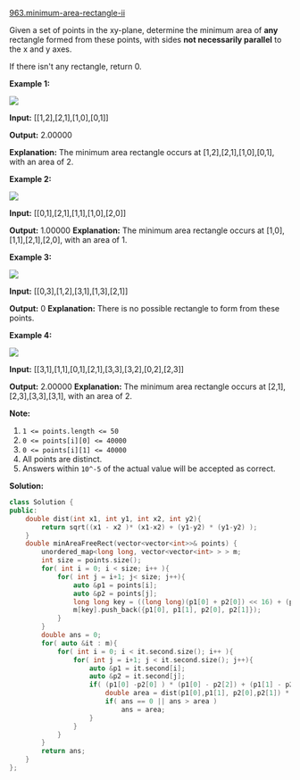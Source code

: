 [963.minimum-area-rectangle-ii](https://leetcode.com/problems/minimum-area-rectangle-ii/)  

Given a set of points in the xy-plane, determine the minimum area of **any** rectangle formed from these points, with sides **not necessarily parallel** to the x and y axes.

If there isn't any rectangle, return 0.

**Example 1:**

![](https://assets.leetcode.com/uploads/2018/12/21/1a.png)

  
**Input:** \[\[1,2\],\[2,1\],\[1,0\],\[0,1\]\]
  
**Output:** 2.00000
  
**Explanation:** The minimum area rectangle occurs at \[1,2\],\[2,1\],\[1,0\],\[0,1\], with an area of 2.
  

**Example 2:**

![](https://assets.leetcode.com/uploads/2018/12/22/2.png)

  
**Input:** \[\[0,1\],\[2,1\],\[1,1\],\[1,0\],\[2,0\]\]
  
**Output:** 1.00000 **Explanation:** The minimum area rectangle occurs at \[1,0\],\[1,1\],\[2,1\],\[2,0\], with an area of 1.
  

**Example 3:**

![](https://assets.leetcode.com/uploads/2018/12/22/3.png)

  
**Input:** \[\[0,3\],\[1,2\],\[3,1\],\[1,3\],\[2,1\]\]
  
**Output:** 0 **Explanation:** There is no possible rectangle to form from these points.
  

**Example 4:**

![](https://assets.leetcode.com/uploads/2018/12/21/4c.png)

  
**Input:** \[\[3,1\],\[1,1\],\[0,1\],\[2,1\],\[3,3\],\[3,2\],\[0,2\],\[2,3\]\]
  
**Output:** 2.00000 **Explanation:** The minimum area rectangle occurs at \[2,1\],\[2,3\],\[3,3\],\[3,1\], with an area of 2.
  

**Note:**

1.  `1 <= points.length <= 50`
2.  `0 <= points[i][0] <= 40000`
3.  `0 <= points[i][1] <= 40000`
4.  All points are distinct.
5.  Answers within `10^-5` of the actual value will be accepted as correct.  



**Solution:**  

```cpp
class Solution {
public:
    double dist(int x1, int y1, int x2, int y2){
        return sqrt((x1 - x2 )* (x1-x2) + (y1-y2) * (y1-y2) );
    }
    double minAreaFreeRect(vector<vector<int>>& points) {
        unordered_map<long long, vector<vector<int> > > m;
        int size = points.size();
        for( int i = 0; i < size; i++ ){
            for( int j = i+1; j< size; j++){
                auto &p1 = points[i];
                auto &p2 = points[j];
                long long key = ((long long)(p1[0] + p2[0]) << 16) + (p1[1] + p2[1]);
                m[key].push_back({p1[0], p1[1], p2[0], p2[1]});
            }
        }
        double ans = 0;
        for( auto &it : m){
            for( int i = 0; i < it.second.size(); i++ ){
                for( int j = i+1; j < it.second.size(); j++){
                    auto &p1 = it.second[i];
                    auto &p2 = it.second[j];
                    if( (p1[0] -p2[0] ) * (p1[0] - p2[2]) + (p1[1] - p2[1] )*( p1[1] -p2[3]) == 0  ){
                        double area = dist(p1[0],p1[1], p2[0],p2[1]) * dist(p1[0],p1[1], p2[2], p2[3]);
                        if( ans == 0 || ans > area ) 
                            ans = area;
                    }
                }
            }
        }
        return ans;
    }
};
```
      